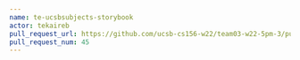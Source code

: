 ```yaml
---
name: te-ucsbsubjects-storybook
actor: tekaireb
pull_request_url: https://github.com/ucsb-cs156-w22/team03-w22-5pm-3/pull/45
pull_request_num: 45
---
```


